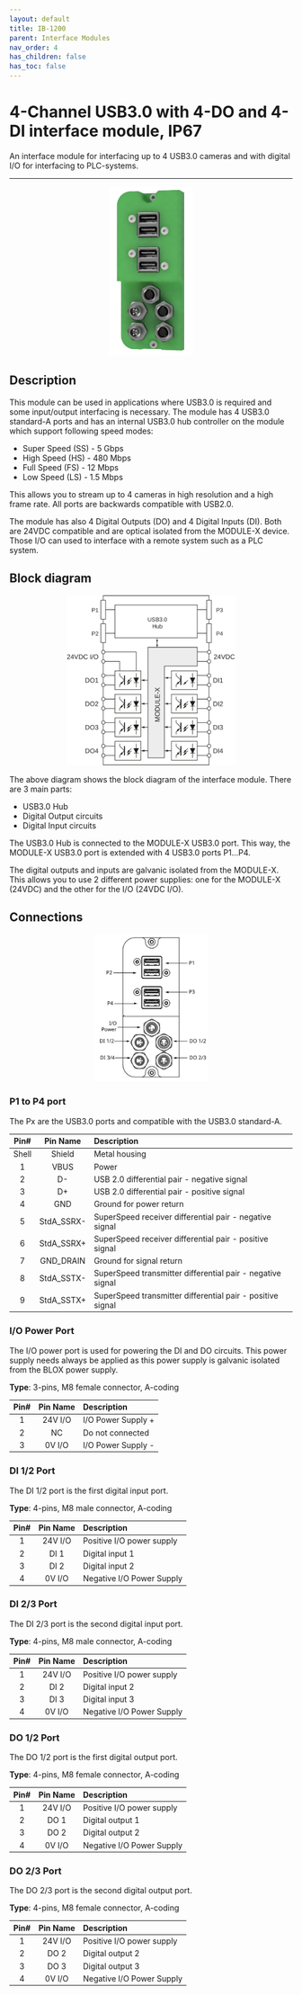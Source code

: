 ```yaml
---
layout: default
title: IB-1200 
parent: Interface Modules
nav_order: 4
has_children: false
has_toc: false
---
```


# 4-Channel USB3.0 with 4-DO and 4-DI interface module, IP67

An interface module for interfacing up to 4 USB3.0 cameras and with digital I/O for interfacing to PLC-systems.

---

<p align="center">
<img src="/assets/images/pages/interface-blox/IB-1200/IB-1200%20render.png" width="150">
</p>

## Description

This module can be used in applications where USB3.0 is required and some input/output interfacing is necessary.
The module has 4 USB3.0 standard-A ports and has an internal USB3.0 hub controller on the module which support following speed modes:
* Super Speed (SS) - 5 Gbps
* High Speed (HS) - 480 Mbps
* Full Speed (FS) - 12 Mbps
* Low Speed (LS) - 1.5 Mbps

This allows you to stream up to 4 cameras in high resolution and a high frame rate. All ports are backwards compatible with USB2.0.

The module has also 4 Digital Outputs (DO) and 4 Digital Inputs (DI).
Both are 24VDC compatible and are optical isolated from the MODULE-X device.
Those I/O can used to interface with a remote system such as a PLC system.

## Block diagram

<p align="center">
<img src="/assets/images/pages/interface-blox/IB-1200/IB-1200%20Blockdiagram.svg" width="300">
</p>

The above diagram shows the block diagram of the interface module. There are 3 main parts:
* USB3.0 Hub 
* Digital Output circuits
* Digital Input circuits

The USB3.0 Hub is connected to the MODULE-X USB3.0 port. 
This way, the MODULE-X USB3.0 port is extended with 4 USB3.0 ports P1...P4.

The digital outputs and inputs are galvanic isolated from the MODULE-X. 
This allows you to use 2 different power supplies: one for the MODULE-X (24VDC) and the other for the I/O (24VDC I/O).

## Connections

<p align="center">
<img src="/assets/images/pages/interface-blox/IB-1200/IB-1200%20connections.svg" width="200">
</p>

### P1 to P4 port

The Px are the USB3.0 ports and compatible with the USB3.0 standard-A.


| Pin#  | Pin Name   | Description                                                |
|:-----:|:----------:|:-----------------------------------------------------------|
| Shell | Shield     | Metal housing                                              |
| 1     | VBUS       | Power                                                      |
| 2     | D-         | USB 2.0 differential pair - negative signal                |
| 3     | D+         | USB 2.0 differential pair - positive signal                |
| 4     | GND        | Ground for power return                                    |
| 5     | StdA_SSRX- | SuperSpeed receiver differential pair - negative signal    |
| 6     | StdA_SSRX+ | SuperSpeed receiver differential pair - positive signal    |
| 7     | GND_DRAIN  | Ground for signal return                                   |
| 8     | StdA_SSTX- | SuperSpeed transmitter differential pair - negative signal |
| 9     | StdA_SSTX+ | SuperSpeed transmitter differential pair - positive signal |

### I/O Power Port

The I/O power port is used for powering the DI and DO circuits.
This power supply needs always be applied as this power supply is galvanic isolated from the BLOX power supply.

**Type**: 3-pins, M8 female connector, A-coding

| Pin#  | Pin Name   | Description                                                |
|:-----:|:----------:|:-----------------------------------------------------------|
| 1     | 24V I/O    | I/O Power Supply +                                         |
| 2     | NC         | Do not connected                                              |
| 3     | 0V I/O     | I/O Power Supply -                                         |

### DI 1/2 Port

The DI 1/2 port is the first digital input port.

**Type**: 4-pins, M8 male connector, A-coding

| Pin#  | Pin Name   | Description                                                |
|:-----:|:----------:|:-----------------------------------------------------------|
| 1     | 24V I/O    | Positive I/O power supply                                  |
| 2     | DI 1       | Digital input 1                                            |
| 3     | DI 2       | Digital input 2                                            |
| 4     | 0V I/O     | Negative I/O Power Supply                                  |

### DI 2/3 Port

The DI 2/3 port is the second digital input port.

**Type**: 4-pins, M8 male connector, A-coding

| Pin#  | Pin Name   | Description                                                |
|:-----:|:----------:|:-----------------------------------------------------------|
| 1     | 24V I/O    | Positive I/O power supply                                  |
| 2     | DI 2       | Digital input 2                                            |
| 3     | DI 3       | Digital input 3                                            |
| 4     | 0V I/O     | Negative I/O Power Supply                                  |

### DO 1/2 Port

The DO 1/2 port is the first digital output port.

**Type**: 4-pins, M8 female connector, A-coding

| Pin#  | Pin Name   | Description                                                |
|:-----:|:----------:|:-----------------------------------------------------------|
| 1     | 24V I/O    | Positive I/O power supply                                  |
| 2     | DO 1       | Digital output 1                                           |
| 3     | DO 2       | Digital output 2                                           |
| 4     | 0V I/O     | Negative I/O Power Supply                                  |

### DO 2/3 Port

The DO 2/3 port is the second digital output port.

**Type**: 4-pins, M8 female connector, A-coding

| Pin#  | Pin Name   | Description                                                |
|:-----:|:----------:|:-----------------------------------------------------------|
| 1     | 24V I/O    | Positive I/O power supply                                  |
| 2     | DO 2       | Digital output 2                                           |
| 3     | DO 3       | Digital output 3                                           |
| 4     | 0V I/O     | Negative I/O Power Supply                                  |



